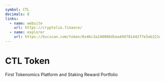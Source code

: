```yaml
---
symbol: CTL
decimals: 8
links:
  - name: website
    url: https://cryptolio.finance/
  - name: explorer
    url: https://bscscan.com/token/0x46c3a14009645ea49d781442f7e5ab221df4bb56
---
```


# CTL Token

First Tokenomics Platform and Staking Reward Portfolio

